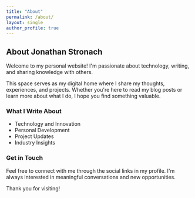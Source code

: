 ```yaml
---
title: "About"
permalink: /about/
layout: single
author_profile: true
---
```


## About Jonathan Stronach

Welcome to my personal website! I'm passionate about technology, writing, and sharing knowledge with others.

This space serves as my digital home where I share my thoughts, experiences, and projects. Whether you're here to read my blog posts or learn more about what I do, I hope you find something valuable.

### What I Write About

- Technology and Innovation
- Personal Development
- Project Updates
- Industry Insights

### Get in Touch

Feel free to connect with me through the social links in my profile. I'm always interested in meaningful conversations and new opportunities.

Thank you for visiting!